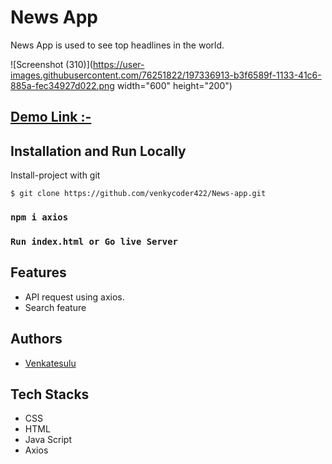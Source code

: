 # News App
News App is used to see top headlines in the world.

![Screenshot (310)](https://user-images.githubusercontent.com/76251822/197336913-b3f6589f-1133-41c6-885a-fec34927d022.png width="600" height="200")

## [Demo Link :-](https://newsapp-venkycoder422.vercel.app/)

## Installation and Run Locally
Install-project with git
```
$ git clone https://github.com/venkycoder422/News-app.git
```
### `npm i axios`

### `Run index.html or Go live Server`

## Features
- API request using axios.
- Search feature
## Authors

- [Venkatesulu](https://github.com/venkycoder422)
## Tech Stacks
- CSS
- HTML
- Java Script
- Axios
